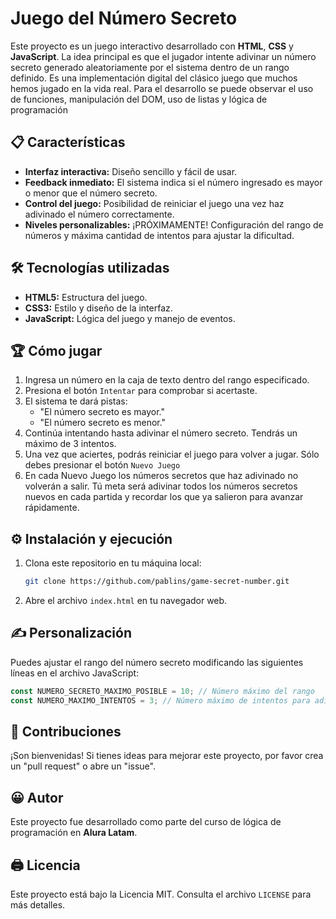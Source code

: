 # Juego del Número Secreto

Este proyecto es un juego interactivo desarrollado con **HTML**, **CSS** y **JavaScript**. La idea principal es que el jugador intente adivinar un número secreto generado aleatoriamente por el sistema dentro de un rango definido. Es una implementación digital del clásico juego que muchos hemos jugado en la vida real. Para el desarrollo se puede observar el uso de funciones, manipulación del DOM, uso de listas y lógica de programación

## 📋 Características

- **Interfaz interactiva:** Diseño sencillo y fácil de usar.
- **Feedback inmediato:** El sistema indica si el número ingresado es mayor o menor que el número secreto.
- **Control del juego:** Posibilidad de reiniciar el juego una vez haz adivinado el número correctamente.
- **Niveles personalizables:** ¡PRÓXIMAMENTE! Configuración del rango de números y máxima cantidad de intentos para ajustar la dificultad.

## 🛠️ Tecnologías utilizadas

- **HTML5:** Estructura del juego.
- **CSS3:** Estilo y diseño de la interfaz.
- **JavaScript:** Lógica del juego y manejo de eventos.

## 🏆 Cómo jugar

1. Ingresa un número en la caja de texto dentro del rango especificado.
2. Presiona el botón `Intentar` para comprobar si acertaste.
3. El sistema te dará pistas:
   - "El número secreto es mayor."
   - "El número secreto es menor."
4. Continúa intentando hasta adivinar el número secreto. Tendrás un máximo de 3 intentos.
5. Una vez que aciertes, podrás reiniciar el juego para volver a jugar. Sólo debes presionar el botón `Nuevo Juego`
6. En cada Nuevo Juego los números secretos que haz adivinado no volverán a salir. Tú meta será adivinar todos los números secretos nuevos en cada partida y recordar los que ya salieron para avanzar rápidamente.

## ⚙️ Instalación y ejecución

1. Clona este repositorio en tu máquina local:
   ```bash
   git clone https://github.com/pablins/game-secret-number.git
   ```
2. Abre el archivo `index.html` en tu navegador web.

## ✍ Personalización

Puedes ajustar el rango del número secreto modificando las siguientes líneas en el archivo JavaScript:
```javascript
const NUMERO_SECRETO_MAXIMO_POSIBLE = 10; // Número máximo del rango
const NUMERO_MAXIMO_INTENTOS = 3; // Número máximo de intentos para adivinar el número secreto
```

## 🤝 Contribuciones

¡Son bienvenidas! Si tienes ideas para mejorar este proyecto, por favor crea un "pull request" o abre un "issue".

## 😀 Autor

Este proyecto fue desarrollado como parte del curso de lógica de programación en **Alura Latam**.

## 🖨 Licencia

Este proyecto está bajo la Licencia MIT. Consulta el archivo `LICENSE` para más detalles.
